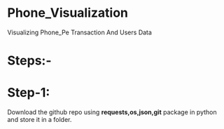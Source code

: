 # Phone_Visualization

Visualizing Phone_Pe Transaction And Users Data 

# Steps:-
# Step-1:
Download the github repo using **requests,os,json,git** package in python and store it in a folder.

